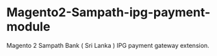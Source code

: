 # Magento2-Sampath-ipg-payment-module
Magento 2 Sampath Bank ( Sri Lanka ) IPG payment gateway extension.
